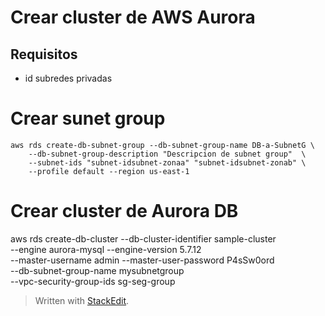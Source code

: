 
# Crear cluster de AWS Aurora 
## Requisitos 
- id subredes privadas 

# Crear sunet group 
``` console
aws rds create-db-subnet-group --db-subnet-group-name DB-a-SubnetG \
	--db-subnet-group-description "Descripcion de subnet group"  \
	--subnet-ids "subnet-idsubnet-zonaa" "subnet-idsubnet-zonab" \
	--profile default --region us-east-1
```


# Crear cluster de Aurora DB
aws rds create-db-cluster --db-cluster-identifier sample-cluster\
	--engine aurora-mysql --engine-version 5.7.12 \
	--master-username admin --master-user-password P4sSw0ord \
     	--db-subnet-group-name mysubnetgroup \
	--vpc-security-group-ids sg-seg-group

> Written with [StackEdit](https://stackedit.io/).
<!--stackedit_data:
eyJoaXN0b3J5IjpbMjAwMjc3NjIzMV19
-->